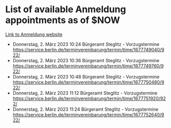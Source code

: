 # List of available Anmeldung appointments as of $NOW
[Link to Anmeldung website](https://service.berlin.de/terminvereinbarung/termin/tag.php?termin=1&anliegen[]=120686&dienstleisterlist=122210,122217,327316,122219,327312,122227,327314,122231,327346,122243,327348,122254,122252,329742,122260,329745,122262,329748,122271,327278,122273,327274,122277,327276,330436,122280,327294,122282,327290,122284,327292,122291,327270,122285,327266,122286,327264,122296,327268,150230,329760,122297,327286,122294,327284,122312,329763,122314,329775,122304,327330,122311,327334,122309,327332,317869,122281,327352,122279,329772,122283,122276,327324,122274,327326,122267,329766,122246,327318,122251,327320,122257,327322,122208,327298,122226,327300&herkunft=http%3A%2F%2Fservice.berlin.de%2Fdienstleistung%2F120686%2F)
- Donnerstag, 2. März 2023 10:24 Bürgeramt Steglitz - Vorzugstermine https://service.berlin.de/terminvereinbarung/termin/time/1677749040/922/
- Donnerstag, 2. März 2023 10:36 Bürgeramt Steglitz - Vorzugstermine https://service.berlin.de/terminvereinbarung/termin/time/1677749760/922/
- Donnerstag, 2. März 2023 10:48 Bürgeramt Steglitz - Vorzugstermine https://service.berlin.de/terminvereinbarung/termin/time/1677750480/922/
- Donnerstag, 2. März 2023 11:12 Bürgeramt Steglitz - Vorzugstermine https://service.berlin.de/terminvereinbarung/termin/time/1677751920/922/
- Donnerstag, 2. März 2023 11:24 Bürgeramt Steglitz - Vorzugstermine https://service.berlin.de/terminvereinbarung/termin/time/1677752640/922/
